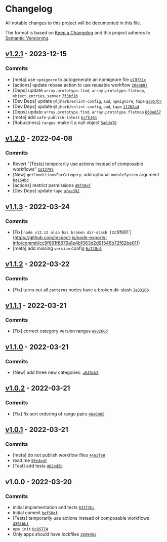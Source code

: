 # Changelog

All notable changes to this project will be documented in this file.

The format is based on [Keep a Changelog](https://keepachangelog.com/en/1.0.0/)
and this project adheres to [Semantic Versioning](https://semver.org/spec/v2.0.0.html).

## [v1.2.1](https://github.com/inspect-js/node-exports-info/compare/v1.2.0...v1.2.1) - 2023-12-15

### Commits

- [meta] use `npmignore` to autogenerate an npmignore file [`e79731c`](https://github.com/inspect-js/node-exports-info/commit/e79731c10ea60ddd06cc5d8ffe0acd2ac5ca051a)
- [actions] update rebase action to use reusable workflow [`20eab87`](https://github.com/inspect-js/node-exports-info/commit/20eab879a247e893c3566f5327a0e1b8978e0ccc)
- [Deps] update `array.prototype.find`, `array.prototype.flatmap`, `object.entries`, `semver` [`7f3bf1b`](https://github.com/inspect-js/node-exports-info/commit/7f3bf1bce617bab72f5091f150549fc344beb0a0)
- [Dev Deps] update `@ljharb/eslint-config`, `aud`, `npmignore`, `tape` [`a30b7b7`](https://github.com/inspect-js/node-exports-info/commit/a30b7b7880de4f2aa2f45537233bb5e30abc3169)
- [Dev Deps] update `@ljharb/eslint-config`, `aud`, `tape` [`1f262ad`](https://github.com/inspect-js/node-exports-info/commit/1f262ad99324825a8fd9b3ce5cf425f4a849a6c4)
- [Deps] update `array.prototype.find`, `array.prototype.flatmap` [`660e637`](https://github.com/inspect-js/node-exports-info/commit/660e637bf7a5cfbdf90e5ad174a437cf381c5c3d)
- [meta] add `safe-publish-latest` [`bcfb161`](https://github.com/inspect-js/node-exports-info/commit/bcfb161a37311a7791147addceda91ca9ef4a006)
- [Robustness] `ranges`: make it a null object [`5a6d476`](https://github.com/inspect-js/node-exports-info/commit/5a6d47631a6491ec7517b8a2ce3a7ba9ccece461)

## [v1.2.0](https://github.com/inspect-js/node-exports-info/compare/v1.1.3...v1.2.0) - 2022-04-08

### Commits

- Revert "[Tests] temporarily use actions instead of composable workflows" [`1d12795`](https://github.com/inspect-js/node-exports-info/commit/1d1279531112e422d1b67cad2bc267684ec0ca81)
- [New] `getConditionsForCategory`: add optional `moduleSystem` argument [`b4164bd`](https://github.com/inspect-js/node-exports-info/commit/b4164bde3658ec66c08319e411f01096939a734a)
- [actions] restrict permissions [`d0f58ef`](https://github.com/inspect-js/node-exports-info/commit/d0f58ef3696498a3030eb378ce0c98d32e8c7bba)
- [Dev Deps] update `tape` [`afaa392`](https://github.com/inspect-js/node-exports-info/commit/afaa3928208f93f308e1045eb9c5e8e50cea4e18)

## [v1.1.3](https://github.com/inspect-js/node-exports-info/compare/v1.1.2...v1.1.3) - 2022-03-24

### Commits

- [Fix] `node v13.13 also has broken dir-slash [`cc9f891`](https://github.com/inspect-js/node-exports-info/commit/cc9f891f8679a1e4b1063d2d91546b72f82be011)
- [meta] add missing `version` config [`6a7f8c6`](https://github.com/inspect-js/node-exports-info/commit/6a7f8c629d9fb41315c3cea2c514d0398c6be2c7)

## [v1.1.2](https://github.com/inspect-js/node-exports-info/compare/v1.1.1...v1.1.2) - 2022-03-22

### Commits

- [Fix] turns out all `patterns` nodes have a broken dir-slash [`3e8310b`](https://github.com/inspect-js/node-exports-info/commit/3e8310b79496de9d177487c3b5d199cd66630d9d)

## [v1.1.1](https://github.com/inspect-js/node-exports-info/compare/v1.1.0...v1.1.1) - 2022-03-21

### Commits

- [Fix] correct category version ranges [`e98260d`](https://github.com/inspect-js/node-exports-info/commit/e98260dc78a7e969c4fa0d868934066865f344e2)

## [v1.1.0](https://github.com/inspect-js/node-exports-info/compare/v1.0.2...v1.1.0) - 2022-03-21

### Commits

- [New] add three new categories: [`a549cb8`](https://github.com/inspect-js/node-exports-info/commit/a549cb884e8d6a990fdcdd5eb9b10e922a24c89c)

## [v1.0.2](https://github.com/inspect-js/node-exports-info/compare/v1.0.1...v1.0.2) - 2022-03-21

### Commits

- [Fix] fix sort ordering of range pairs [`48a6865`](https://github.com/inspect-js/node-exports-info/commit/48a68659e890d4331ede9c971709ca03e5ab3b9a)

## [v1.0.1](https://github.com/inspect-js/node-exports-info/compare/v1.0.0...v1.0.1) - 2022-03-21

### Commits

- [meta] do not publish workflow files [`44a1fe8`](https://github.com/inspect-js/node-exports-info/commit/44a1fe82cffc4453d8bc5171d70284b205db7bcc)
- read me [`99e4edf`](https://github.com/inspect-js/node-exports-info/commit/99e4edf1b245b8c58b8854c7596da5007e3f887e)
- [Test] add tests [`462bd2b`](https://github.com/inspect-js/node-exports-info/commit/462bd2b0a8e0147f308f93885f30e1d255e1746e)

## v1.0.0 - 2022-03-20

### Commits

- initial implementation and tests [`633f2bc`](https://github.com/inspect-js/node-exports-info/commit/633f2bcfc4a939c3095ea1c6cc08d426baa1c726)
- Initial commit [`bef50ef`](https://github.com/inspect-js/node-exports-info/commit/bef50ef02aabd8a50d8841d665106aeb6097248f)
- [Tests] temporarily use actions instead of composable workflows [`436fbbf`](https://github.com/inspect-js/node-exports-info/commit/436fbbf9612f0d661cc66b7a73247015eccbef13)
- `npm init` [`0c85774`](https://github.com/inspect-js/node-exports-info/commit/0c8577490640779d2881dbd02d1a8dca7c9951a5)
- Only apps should have lockfiles [`28d9d61`](https://github.com/inspect-js/node-exports-info/commit/28d9d6160d10855cbf29bb1e4751260b87735d34)
